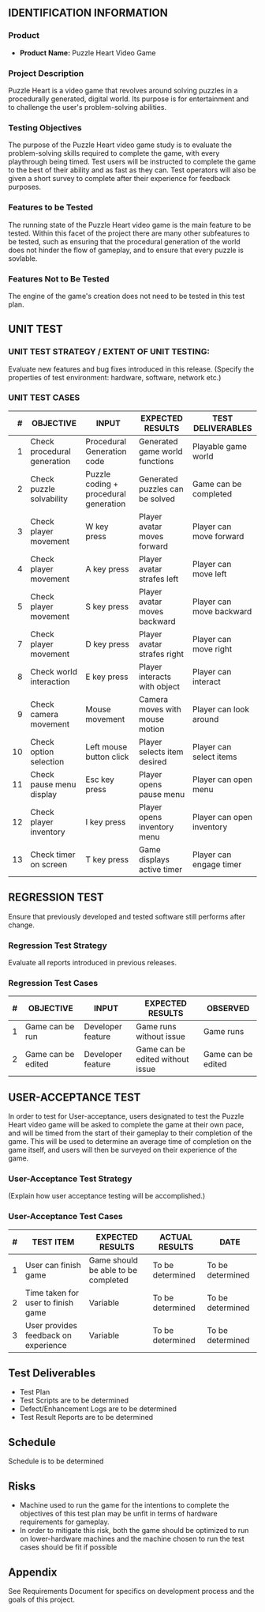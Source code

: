 IDENTIFICATION INFORMATION
--------------------------

### Product

- **Product Name:** Puzzle Heart Video Game

### Project Description

Puzzle Heart is a video game that revolves around solving puzzles in a procedurally generated, digital world. 
Its purpose is for entertainment and to challenge the user's problem-solving abilities.

### Testing Objectives

The purpose of the Puzzle Heart video game study is to evaluate the
problem-solving skills required to complete the game, with every playthrough
being timed. Test users will be instructed to complete the game to the best
of their ability and as fast as they can. Test operators will also be given a
short survey to complete after their experience for feedback purposes.

### Features to be Tested

The running state of the Puzzle Heart video game is the main feature to be tested. 
Within this facet of the project there are many other subfeatures to be tested, 
such as ensuring that the procedural generation of the world does not hinder 
the flow of gameplay, and to ensure that every puzzle is sovlable.


### Features Not to Be Tested

The engine of the game's creation does not need to be tested in this test plan.


UNIT TEST
---------

### UNIT TEST STRATEGY / EXTENT OF UNIT TESTING:

Evaluate new features and bug fixes introduced in this release. 
(Specify the properties of test environment: hardware, software, network etc.)

### UNIT TEST CASES

| \#  |          OBJECTIVE          |                   INPUT                    |         EXPECTED RESULTS        |     TEST DELIVERABLES     |
| --: | --------------------------- | ------------------------------------------ | ------------------------------- | ------------------------- |
|  1  | Check procedural generation | Procedural Generation code                 | Generated game world functions  | Playable game world       |
|  2  | Check puzzle solvability    | Puzzle coding + procedural generation      | Generated puzzles can be solved | Game can be completed     |
|  3  | Check player movement       | W key press                                | Player avatar moves forward     | Player can move forward   |
|  4  | Check player movement       | A key press                                | Player avatar strafes left      | Player can move left      |
|  5  | Check player movement       | S key press                                | Player avatar moves backward    | Player can move backward  |
|  7  | Check player movement       | D key press                                | Player avatar strafes right     | Player can move right     |
|  8  | Check world interaction     | E key press                                | Player interacts with object    | Player can interact       |
|  9  | Check camera movement       | Mouse movement                             | Camera moves with mouse motion  | Player can look around    |
| 10  | Check option selection      | Left mouse button click                    | Player selects item desired     | Player can select items   |
| 11  | Check pause menu display    | Esc key press                              | Player opens pause menu         | Player can open menu      |
| 12  | Check player inventory      | I key press                                | Player opens inventory menu     | Player can open inventory |
| 13  | Check timer on screen       | T key press                                | Game displays active timer      | Player can engage timer   |


REGRESSION TEST
---------------

Ensure that previously developed and tested software still performs after change.

### Regression Test Strategy

Evaluate all reports introduced in previous releases.

### Regression Test Cases

| #   |     OBJECTIVE      |       INPUT       |         EXPECTED RESULTS         |      OBSERVED      |
| --: | ------------------ | ----------------- | -------------------------------- | ------------------ |
|  1  | Game can be run    | Developer feature | Game runs without issue          | Game runs          |
|  2  | Game can be edited | Developer feature | Game can be edited without issue | Game can be edited |


USER-ACCEPTANCE TEST
--------------------

In order to test for User-acceptance, users designated to test the Puzzle Heart 
video game will be asked to complete the game at their own pace, and will be timed 
from the start of their gameplay to their completion of the game. This will be used 
to determine an average time of completion on the game itself, and users will then be 
surveyed on their experience of the game.

### User-Acceptance Test Strategy

(Explain how user acceptance testing will be accomplished.)

### User-Acceptance Test Cases

| #   |              TEST ITEM               |           EXPECTED RESULTS          |  ACTUAL RESULTS  |       DATE       |
| --: | ------------------------------------ | ----------------------------------- | ---------------- | ---------------- |
|  1  | User can finish game                 | Game should be able to be completed | To be determined | To be determined |
|  2  | Time taken for user to finish game   | Variable                            | To be determined | To be determined |
|  3  | User provides feedback on experience | Variable                            | To be determined | To be determined |


Test Deliverables
-----------------

-   Test Plan
-   Test Scripts are to be determined
-   Defect/Enhancement Logs are to be determined
-   Test Result Reports are to be determined


Schedule
--------

Schedule is to be determined

Risks
-----

-   Machine used to run the game for the intentions to complete the objectives of this test plan may be unfit in terms of hardware requirements for gameplay.
-   In order to mitigate this risk, both the game should be optimized to run on lower-hardware machines and the machine chosen to run the test cases should be fit     if possible


Appendix
--------

See Requirements Document for specifics on development process and the goals of this project.
